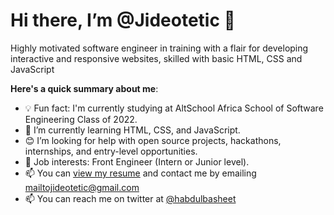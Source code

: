 # Hi there, I’m @Jideotetic 👋

Highly motivated software engineer in training with a flair for developing interactive and responsive websites, skilled with basic HTML, CSS and JavaScript

**Here's a quick summary about me**:

- 💡 Fun fact: I'm currently studying at AltSchool Africa School of Software Engineering Class of 2022.
- 🌱 I’m currently learning HTML, CSS, and JavaScript.
- 😊 I’m looking for help with open source projects, hackathons, internships, and entry-level opportunities.
- 💼 Job interests: Front Engineer (Intern or Junior level).
- 📫 You can [view my resume](https://github.com/Jideotetic) and contact me by emailing mailtojideotetic@gmail.com
- 📫 You can reach me on twitter at [@habdulbasheet](https://mobile.twitter.com/habdulbasheet)

<!---
Jideotetic/Jideotetic is a ✨ special ✨ repository because its `README.md` (this file) appears on your GitHub profile.
You can click the Preview link to take a look at your changes.
--->
